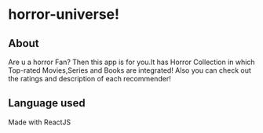 # horror-universe!

## About

Are u a horror Fan? Then this app is for you.It has Horror Collection in which Top-rated Movies,Series and Books are integrated! Also you can check out the ratings and description of each recommender!

## Language used

Made with ReactJS
